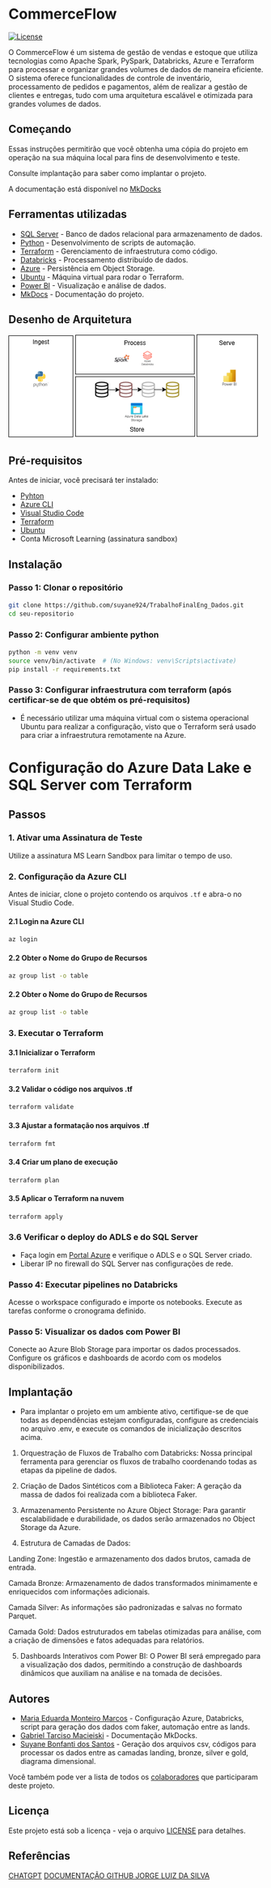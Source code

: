# CommerceFlow

[![License](https://img.shields.io/badge/License-MIT-blue.svg)](LICENSE)

O CommerceFlow é um sistema de gestão de vendas e estoque que utiliza tecnologias como Apache Spark, PySpark, Databricks, Azure e Terraform para processar e organizar grandes volumes de dados de maneira eficiente. O sistema oferece funcionalidades de controle de inventário, processamento de pedidos e pagamentos, além de realizar a gestão de clientes e entregas, tudo com uma arquitetura escalável e otimizada para grandes volumes de dados.

## Começando

Essas instruções permitirão que você obtenha uma cópia do projeto em operação na sua máquina local para fins de desenvolvimento e teste.

Consulte implantação para saber como implantar o projeto.

A documentação está disponível no [MkDocks](https://suyane924.github.io/TrabalhoFinalEng_Dados/)

## Ferramentas utilizadas 
- [SQL Server](https://www.microsoft.com/sql-server) - Banco de dados relacional para armazenamento de dados.  
- [Python](https://www.python.org/) - Desenvolvimento de scripts de automação.  
- [Terraform](https://www.terraform.io/) - Gerenciamento de infraestrutura como código.  
- [Databricks](https://www.databricks.com/) - Processamento distribuído de dados.  
- [Azure](https://azure.microsoft.com/) - Persistência em Object Storage.
- [Ubuntu](https://ubuntu.com/blog/tag/labs) - Máquina virtual para rodar o Terraform.
- [Power BI](https://powerbi.microsoft.com/) - Visualização e análise de dados.  
- [MkDocs](https://www.mkdocs.org/) - Documentação do projeto.  


## Desenho de Arquitetura

![image](https://github.com/suyane924/TrabalhoFinalEng_Dados/blob/Guna-Me/CommerceFlow/Ferramentas.drawio.png)

## Pré-requisitos

Antes de iniciar, você precisará ter instalado:  
- [Pyhton](python.org)
- [Azure CLI](https://docs.microsoft.com/pt-br/cli/azure/install-azure-cli)
- [Visual Studio Code](https://code.visualstudio.com/)
- [Terraform](https://learn.hashicorp.com/tutorials/terraform/install-cli)
- [Ubuntu](https://ubuntu.com/download)
- Conta Microsoft Learning (assinatura sandbox)


## Instalação  

### Passo 1: Clonar o repositório  
```bash  
git clone https://github.com/suyane924/TrabalhoFinalEng_Dados.git  
cd seu-repositorio

```

### Passo 2: Configurar ambiente python
```bash  
python -m venv venv  
source venv/bin/activate  # (No Windows: venv\Scripts\activate)  
pip install -r requirements.txt  

```

### Passo 3: Configurar infraestrutura com terraform (após certificar-se de que obtém os pré-requisitos)

- É necessário utilizar uma máquina virtual com o sistema operacional Ubuntu para realizar a configuração, visto que o Terraform será usado para criar a infraestrutura remotamente na Azure.
  
# Configuração do Azure Data Lake e SQL Server com Terraform

## Passos

### 1. Ativar uma Assinatura de Teste

Utilize a assinatura MS Learn Sandbox para limitar o tempo de uso.

### 2. Configuração da Azure CLI

Antes de iniciar, clone o projeto contendo os arquivos `.tf` e abra-o no Visual Studio Code.

#### 2.1 Login na Azure CLI

```sh
az login
```

#### 2.2 Obter o Nome do Grupo de Recursos

```sh
az group list -o table
```

#### 2.2 Obter o Nome do Grupo de Recursos

```sh
az group list -o table
```

### 3. Executar o Terraform

#### 3.1 Inicializar o Terraform

```sh
terraform init
```

#### 3.2 Validar o código nos arquivos .tf

```sh
terraform validate
```

#### 3.3 Ajustar a formatação nos arquivos .tf

```sh
terraform fmt
```

#### 3.4 Criar um plano de execução

```sh
terraform plan
```

#### 3.5 Aplicar o Terraform na nuvem

```sh
terraform apply
```

### 3.6 Verificar o deploy do ADLS e do SQL Server

- Faça login em [Portal Azure](https://portal.azure.com/) e verifique o ADLS e o SQL Server criado.
- Liberar IP no firewall do SQL Server nas configurações de rede.

### Passo 4: Executar pipelines no Databricks
Acesse o workspace configurado e importe os notebooks.
Execute as tarefas conforme o cronograma definido.

### Passo 5: Visualizar os dados com Power BI
Conecte ao Azure Blob Storage para importar os dados processados.
Configure os gráficos e dashboards de acordo com os modelos disponibilizados.

## Implantação 
- Para implantar o projeto em um ambiente ativo, certifique-se de que todas as dependências estejam configuradas, configure as credenciais no arquivo .env, e execute os comandos de inicialização descritos acima.

1. Orquestração de Fluxos de Trabalho com Databricks:
Nossa principal ferramenta para gerenciar os fluxos de trabalho coordenando todas as etapas da pipeline de dados.

2. Criação de Dados Sintéticos com a Biblioteca Faker:
A geração da massa de dados foi realizada com a biblioteca Faker.

3. Armazenamento Persistente no Azure Object Storage:
Para garantir escalabilidade e durabilidade, os dados serão armazenados no Object Storage da Azure.

4. Estrutura de Camadas de Dados:
   
Landing Zone:
Ingestão e armazenamento dos dados brutos, camada de entrada.

Camada Bronze:
Armazenamento de dados transformados minimamente e enriquecidos com informações adicionais.

Camada Silver:
As informações são padronizadas e salvas no formato Parquet.

Camada Gold:
Dados estruturados em tabelas otimizadas para análise, com a criação de dimensões e fatos adequadas para relatórios.

5. Dashboards Interativos com Power BI:
O Power BI será empregado para a visualização dos dados, permitindo a construção de dashboards dinâmicos que auxiliam na análise e na tomada de decisões.

## Autores

- [Maria Eduarda Monteiro Marcos](https://github.com/Guna-ME) - Configuração Azure, Databricks, script para geração dos dados com faker, automação entre as lands.
- [Gabriel Tarciso Macieiski](https://github.com/GTM016) - Documentação MkDocks.
- [Suyane Bonfanti dos Santos](https://github.com/suyane924) - Geração dos arquivos csv, códigos para processar os dados entre as camadas landing, bronze, silver e gold, diagrama dimensional.


Você também pode ver a lista de todos os [colaboradores](gitHub.com/suyane924/TrabalhoFinalEng_Dados/graphs/contributors) que participaram deste projeto.

## Licença

Este projeto está sob a licença - veja o arquivo [LICENSE](https://github.com/jlsilva01/projeto-ed-satc/blob/main/LICENSE) para detalhes.

## Referências

[CHATGPT](https://chatgpt.com/) [DOCUMENTAÇÃO GITHUB JORGE LUIZ DA SILVA](https://github.com/jlsilva01/engenharia-dados-azure-databricks)


